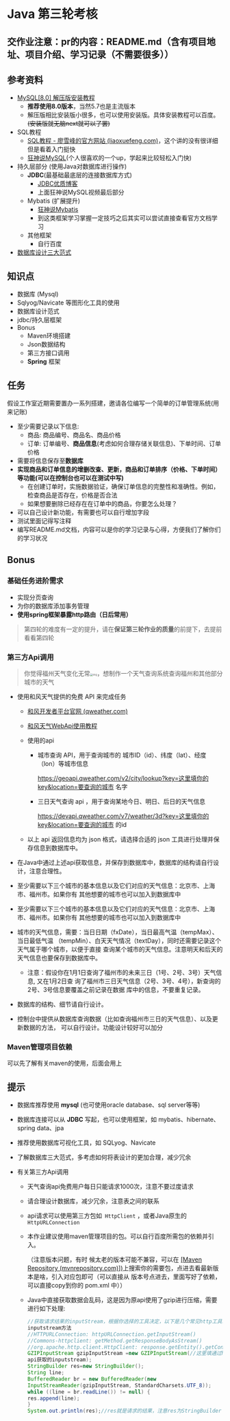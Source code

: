 # Java 第三轮考核
## 交作业注意：pr的内容：README.md（含有项目地址、项目介绍、学习记录（不需要很多））

## 参考资料

* [MySQL[8.0] 解压版安装教程](https://blog.csdn.net/tyler880/article/details/109106093)
    * **推荐使用8.0版本**，当然5.7也是主流版本
    * 解压版相比安装版小很多，也可以使用安装版。具体安装教程可以百度。~~(安装版就无脑next就可以了罢)~~
* SQL教程
    * [SQL教程 - 廖雪峰的官方网站 (liaoxuefeng.com)](https://www.liaoxuefeng.com/wiki/1177760294764384)，这个讲的没有很详细但是看着入门挺快
    * [狂神说MySQL](https://www.bilibili.com/video/BV1NJ411J79W/?share_source=copy_web&vd_source=7d2fd3963c594f890889ebd454ef8d1c)(个人很喜欢的一个up，学起来比较轻松入门快)
* 持久层部分 (使用Java对数据库进行操作)
    * **JDBC**(最基础最底层的连接数据库方式)
        *  [JDBC优质博客](https://blog.csdn.net/jungle_rao/article/details/81274720)
        *  上面狂神说MySQL视频最后部分
    * Mybatis (扩展提升)
        * [狂神说Mybatis](https://www.bilibili.com/video/BV1NE411Q7Nx/?share_source=copy_web&vd_source=7d2fd3963c594f890889ebd454ef8d1c)
        * 到这类框架学习掌握一定技巧之后其实可以尝试直接查看官方文档学习
    * 其他框架
        * 自行百度
* [数据库设计三大范式](https://www.cnblogs.com/knowledgesea/p/3667395.html)

## 知识点

* 数据库 (Mysql)
* Sqlyog/Navicate 等图形化工具的使用
* 数据库设计范式
* jdbc/持久层框架
* Bonus
    * Maven环境搭建
    * Json数据结构
    * 第三方接口调用
    * **Spring** 框架

## 任务

假设工作室近期需要置办一系列搭建，邀请各位编写一个简单的订单管理系统(用来记账)

* 至少需要记录以下信息:
    * 商品: 商品编号、商品名、商品价格
    * 订单: 订单编号、**商品信息**(考虑如何合理存储关联信息)、下单时间、订单价格
* 需要将信息保存至**数据库**
* **实现商品和订单信息的增删改查、更新，商品和订单排序（价格、下单时间）等功能(可以在控制台也可以在测试中写)**
    * 在创建订单时，实施数据验证，确保订单信息的完整性和准确性。例如，检查商品是否存在，价格是否合法
    * 如果想要删除已经存在在订单中的商品，你要怎么处理？
* 可以自己设计新功能，有需要也可以自行增加字段
* 测试里面记得写注释
* 编写README.md文档，内容可以是你的学习记录与心得，方便我们了解你们的学习状况


## Bonus

### 基础任务进阶需求

* 实现分页查询
* 为你的数据库添加事务管理
* **使用spring框架暴露http路由（日后常用）**

> 第四轮的难度有一定的提升，请在**保证第三轮作业的质量**的前提下，去提前看看第四轮

### 第三方Api调用

> 你觉得福州天气变化无常<img src="https://gitee.com/sky-dog/note/raw/master/img/202212051038040.jpg" alt="img" style="zoom: 40%;" />，想制作一个天气查询系统查询福州和其他部分城市的天气

* 使用和风天气提供的免费 API 来完成任务

    * [和风开发者平台官网 (qweather.com)](https://dev.qweather.com/)

    * [和风天气WebApi使用教程](https://www.cnblogs.com/6543x1/p/15684812.html)

    * 使用的api

        * 城市查询 API，用于查询城市的 城市ID（id）、纬度（lat）、经度（lon）等城市信息

          https://geoapi.qweather.com/v2/city/lookup?key=这里填你的key&location=要查询的城市 名字

        * 三日天气查询 api ，用于查询某地今日、明日、后日的天气信息

          https://devapi.qweather.com/v7/weather/3d?key=这里填你的key&location=要查询的城市 的id

    * 以上 api 返回信息均为 json 格式，请选择合适的 json 工具进行处理并保存信息到数据库中。

* 在Java中通过上述api获取信息，并保存到数据库中，数据库的结构请自行设计，注意合理性。

* 至少需要以下三个城市的基本信息以及它们对应的天气信息：北京市、上海市、福州市。如果你有 其他想要的城市也可以加入到数据库中

* 至少需要以下三个城市的基本信息以及它们对应的天气信息：北京市、上海市、福州市。如果你有 其他想要的城市也可以加入到数据库中

* 城市的天气信息，需要：当日日期（fxDate），当日最高气温（tempMax）、当日最低气温 （tempMin）、白天天气情况（textDay），同时还需要记录这个天气属于哪个城市，以便于直接 查询某个城市的天气信息。注意明天和后天的天气信息也要保存到数据库中。

    * 注意：假设你在1月1日查询了福州市的未来三日（1号、2号、3号）天气信息, 又在1月2日查 询了福州市三日天气信息（2号、3号、4号），新查询的2号、3号信息要覆盖之前记录在数据 库中的信息，不要重复记录。

* 数据库的结构、细节请自行设计。

* 控制台中提供从数据库查询数据（比如查询福州市三日的天气信息）、以及更新数据的方法， 可以自行设计。功能设计较好可以加分

### Maven管理项目依赖

可以先了解有关maven的使用，后面会用上

## 提示

* 数据库推荐使用 **mysql** (也可使用oracle database、sql server等等)
* 数据库连接可以从 **JDBC** 写起，也可以使用框架，如 mybatis、hibernate、spring data、jpa
* 推荐使用数据库可视化工具，如 SQLyog、Navicate
* 了解数据库三大范式，多考虑如何将表设计的更加合理，减少冗余



* 有关第三方Api调用

    * 天气查询api免费用户每日只能请求1000次，注意不要过度请求

    * 请合理设计数据库，减少冗余，注意表之间的联系

    * api请求可以使用第三方包如` HttpClient` ，或者Java原生的 `HttpURLConnection`

    * 本作业建议使用maven管理项目的包。可以自行百度所需包的依赖并引入。

      （注意版本问题，有时 候太老的版本可能不兼容，可以在 [[Maven Repository (mvnrepository.com)])](https://mvnrepository.com/)上搜索你的需要包，点进去看最新版本是啥，引入对应包即可（可以直接从 版本号点进去，里面写好了依赖，可以直接copy到你的 pom.xml 中））

    * Java中直接获取数据会乱码，这是因为原api使用了gzip进行压缩，需要进行如下处理:

      ~~~java
      //获取请求结果的inputStream，根据你选择的工具决定，以下是几个常见http工具获取结果的
      inputstream方法
      //HTTPURLConnection: httpURLConnection.getInputStream()
      //Commons-httpclient: getMethod.getResponseBodyAsStream()
      //org.apache.http.client.HttpClient: response.getEntity().getContent()
      GZIPInputStream gzipInputStream =new GZIPInputStream(//这里填通过http工具请求
      api获取的inputstream);
      StringBuilder res=new StringBuilder();
      String line;
      BufferedReader br = new BufferedReader(new
      InputStreamReader(gzipInputStream, StandardCharsets.UTF_8));
      while ((line = br.readLine()) != null) {
      res.append(line);
      }
      System.out.println(res);//res就是请求的结果，注意res为StringBuilder
      ~~~

    
